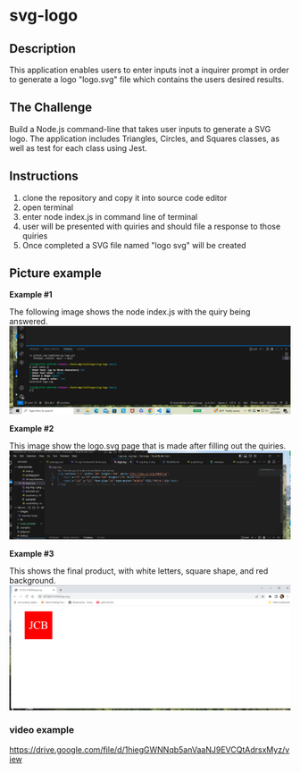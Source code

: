 # svg-logo
## Description 
This application enables users to enter inputs inot a inquirer prompt in order to generate a logo "logo.svg" file which contains the users desired results.


## The Challenge 
Build a Node.js command-line that takes user inputs to generate a SVG logo. 
The application includes Triangles, Circles, and Squares classes, as well as test for each class using Jest. 

## Instructions
1. clone the repository and copy it into source code editor 
2. open terminal
3. enter node index.js in command line of terminal 
4. user will be presented with quiries and should file a response to those quiries 
5. Once completed a SVG file named "logo svg" will be created 

## Picture example 
**Example #1**

The following image shows the node index.js with the quiry being answered.
![images shows the terminal node index.js being filled out](/images/svg-img-1.png)

 **Example #2**

 This image show the logo.svg page that is made after filling out the quiries. 
![Image shows the logo.svg page](/images/svg-img-3.png)

**Example #3**

This shows the final product, with white letters, square shape, and red background.
![Image shows red square, white letters in it](/images/svg-img-2.png)


### video example
https://drive.google.com/file/d/1hiegGWNNqb5anVaaNJ9EVCQtAdrsxMyz/view